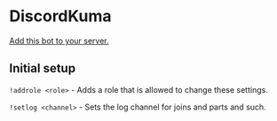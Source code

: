 # DiscordKuma

[Add this bot to your server.](https://discordapp.com/oauth2/authorize?client_id=234548552053817345&scope=bot&permissions=0)

## Initial setup

`!addrole <role>` - Adds a role that is allowed to change these settings.

`!setlog <channel>` - Sets the log channel for joins and parts and such.
